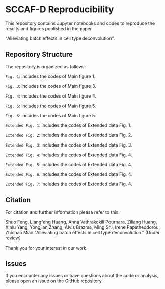 # SCCAF-D Reproducibility

This repository contains Jupyter notebooks and codes to reproduce the results and figures published in the paper.

"Alleviating batch effects in cell type deconvolution".

## Repository Structure

The repository is organized as follows:

`Fig. 1`: includes the codes of Main figure 1.

`Fig. 3`: includes the codes of Main figure 3.

`Fig. 4`: includes the codes of Main figure 4.

`Fig. 5`: includes the codes of Main figure 5.

`Fig. 6`: includes the codes of Main figure 5.

`Extended Fig. 1`: includes the codes of Extended data Fig. 1.

`Extended Fig. 2`: includes the codes of Extended data Fig. 2.

`Extended Fig. 3`: includes the codes of Extended data Fig. 3.

`Extended Fig. 4`: includes the codes of Extended data Fig. 4.

`Extended Fig. 5`: includes the codes of Extended data Fig. 4.

`Extended Fig. 6`: includes the codes of Extended data Fig. 4.

`Extended Fig. 7`: includes the codes of Extended data Fig. 4.


## Citation
For citation and further information please refer to this: 

Shuo Feng, Liangfeng Huang, Anna Vathrakokili Pournara, Ziliang Huang, Xinlu Yang, Yongjian Zhang, Alvis Brazma, Ming Shi, Irene Papatheodorou, Zhichao Miao "Alleviating batch effects in cell type deconvolution." (Under review)

Thank you for your interest in our work.


## Issues
If you encounter any issues or have questions about the code or analysis, please open an issue on the GitHub repository. 
